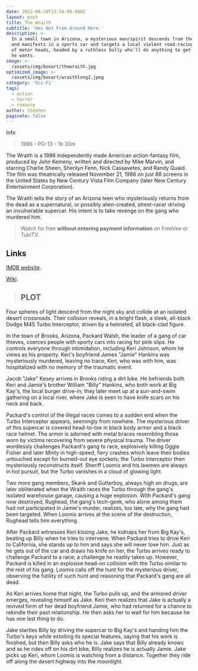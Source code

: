 ```yaml
---
date: 2022-08-18T13:54:00.000Z
layout: post
title: The Wraith
subtitle: 'Hes Not From Around Here.'
description: >-
  In a small town in Arizona, a mysterious man/spirit descends from the sky 
  and manifests in a sports car and targets a local violent road-racing gang 
  of motor heads, headed by a ruthless bully who'll do anything to get what 
  he wants.
image: >-
  /assets/img/boxart/thewraith.jpg
optimized_image: >-
  /assets/img/boxart/wraithlong2.jpeg
category: 'Sci-Fi'
tags:
  - action
  - horror
  - romance
author: Stephen
paginate: false
---
```

Info

> 1986 - PG-13 - 1h 33m

The Wraith is a 1986 independently made American action-fantasy film, produced by John Kemeny, written and directed by Mike Marvin, and starring Charlie Sheen, Sherilyn Fenn, Nick Cassavetes, and Randy Quaid. The film was theatrically released November 21, 1986 on just 88 screens in the United States by New Century Vista Film Company (later New Century Entertainment Corporation).

The Wraith tells the story of an Arizona teen who mysteriously returns from the dead as a supernatural, or possibly alien-created, street-racer driving an invulnerable supercar. His intent is to take revenge on the gang who murdered him. 

> Watch for free **without entering payment information** on FreeVee or TubiTV.

## Links

[IMDB website](https://www.imdb.com/title/tt0092240/).

[Wiki](https://en.wikipedia.org/wiki/The_Wraith).

> ## PLOT

Four spheres of light descend from the night sky and collide at an isolated desert crossroads. Their collision reveals, in a bright flash, a sleek, all-black Dodge M4S Turbo Interceptor, driven by a helmeted, all black-clad figure.

In the town of Brooks, Arizona, Packard Walsh, the leader of a gang of car thieves, coerces people with sporty cars into racing for pink slips. He controls everyone through intimidation, including Keri Johnson, whom he views as his property. Keri's boyfriend James "Jamie" Hankins was mysteriously murdered, leaving no trace; Keri, who was with him, was hospitalized with no memory of the traumatic event.

Jacob "Jake" Kesey arrives in Brooks riding a dirt bike. He befriends both Keri and Jamie's brother William "Billy" Hankins, who both work at Big Kay's, the local burger drive-in; they later meet up at a sun-and-swim gathering on a local river, where Jake is seen to have knife scars on his neck and back.

Packard's control of the illegal races comes to a sudden end when the Turbo Interceptor appears, seemingly from nowhere. The mysterious driver of this supercar is covered head-to-toe in black body armor and a black race helmet. The armor is adorned with metal braces resembling those worn by victims recovering from severe physical trauma. The driver wordlessly challenges Packard's gang to race, explosively killing Oggie Fisher and later Minty in high-speed, fiery crashes which leave their bodies untouched except for burned-out eye sockets; the Turbo Interceptor then mysteriously reconstructs itself. Sheriff Loomis and his lawmen are always in hot pursuit, but the Turbo vanishes in a cloud of glowing light.

Two more gang members, Skank and Gutterboy, always high on drugs, are later obliterated when the Wraith races the Turbo through the gang's isolated warehouse garage, causing a huge explosion. With Packard's gang now destroyed, Rughead, the gang's tech-geek, who alone among them had not participated in Jamie's murder, realizes, too late, why the gang had been targeted. When Loomis arrives at the scene of the destruction, Rughead tells him everything.

After Packard witnesses Keri kissing Jake, he kidnaps her from Big Kay's, beating up Billy when he tries to intervene. When Packard tries to drive Keri to California, she stands up to him and says she will never love him. Just as he gets out of the car and draws his knife on her, the Turbo arrives ready to challenge Packard to a race; a challenge he readily takes up. However, Packard is killed in an explosive head-on collision with the Turbo similar to the rest of his gang. Loomis calls off the hunt for the mysterious driver, observing the futility of such hunt and reasoning that Packard's gang are all dead.

As Keri arrives home that night, the Turbo pulls up, and the armored driver emerges, revealing himself as Jake. Keri then realizes that Jake is actually a revived form of her dead boyfriend Jamie, who had returned for a chance to rekindle their past relationship. He then asks her to wait for him because he has one last thing to do.

Jake startles Billy by driving the supercar to Big Kay's and handing him the Turbo's keys while extolling its special features, saying that his work is finished, but then Billy asks who he is. Jake says that Billy already knows and as he rides off on his dirt bike, Billy realizes he is actually Jamie. Jake picks up Keri, whom Loomis is watching from a distance. Together they ride off along the desert highway into the moonlight.
